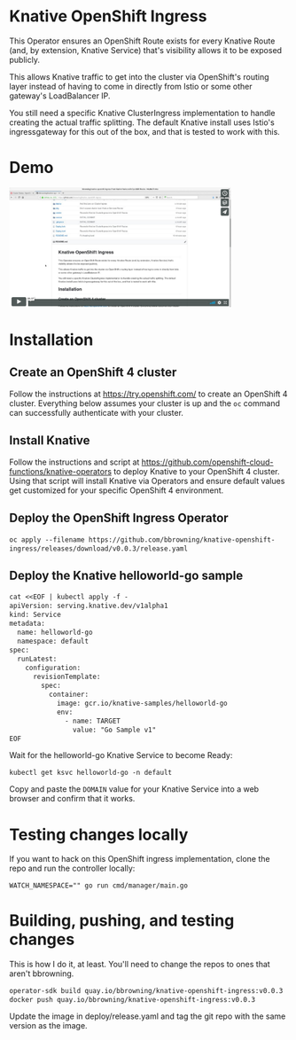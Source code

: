 # Knative OpenShift Ingress

This Operator ensures an OpenShift Route exists for every Knative
Route (and, by extension, Knative Service) that's visibility allows it
to be exposed publicly.

This allows Knative traffic to get into the cluster via OpenShift's
routing layer instead of having to come in directly from Istio or some
other gateway's LoadBalancer IP.

You still need a specific Knative ClusterIngress implementation to
handle creating the actual traffic splitting. The default Knative
install uses Istio's ingressgateway for this out of the box, and that
is tested to work with this.

# Demo
<a href="https://vimeo.com/330132153"><img src="docs/video_thumbnail.png" width="400" title="Knative OpenShift Routes Demo"></a>

# Installation

## Create an OpenShift 4 cluster

Follow the instructions at https://try.openshift.com/ to create an
OpenShift 4 cluster. Everything below assumes your cluster is up and
the `oc` command can successfully authenticate with your cluster.

## Install Knative

Follow the instructions and script at
https://github.com/openshift-cloud-functions/knative-operators to
deploy Knative to your OpenShift 4 cluster. Using that script will
install Knative via Operators and ensure default values get customized
for your specific OpenShift 4 environment.

## Deploy the OpenShift Ingress Operator

```shell
oc apply --filename https://github.com/bbrowning/knative-openshift-ingress/releases/download/v0.0.3/release.yaml
```

## Deploy the Knative helloworld-go sample

```shell
cat <<EOF | kubectl apply -f -
apiVersion: serving.knative.dev/v1alpha1
kind: Service
metadata:
  name: helloworld-go
  namespace: default
spec:
  runLatest:
    configuration:
      revisionTemplate:
        spec:
          container:
            image: gcr.io/knative-samples/helloworld-go
            env:
              - name: TARGET
                value: "Go Sample v1"
EOF
```

Wait for the helloworld-go Knative Service to become Ready:
```shell
kubectl get ksvc helloworld-go -n default
```

Copy and paste the `DOMAIN` value for your Knative Service into a web
browser and confirm that it works.

# Testing changes locally

If you want to hack on this OpenShift ingress implementation, clone
the repo and run the controller locally:

```shell
WATCH_NAMESPACE="" go run cmd/manager/main.go
```

# Building, pushing, and testing changes

This is how I do it, at least. You'll need to change the repos to ones
that aren't bbrowning.

```shell
operator-sdk build quay.io/bbrowning/knative-openshift-ingress:v0.0.3
docker push quay.io/bbrowning/knative-openshift-ingress:v0.0.3
```

Update the image in deploy/release.yaml and tag the git repo with the
same version as the image.
